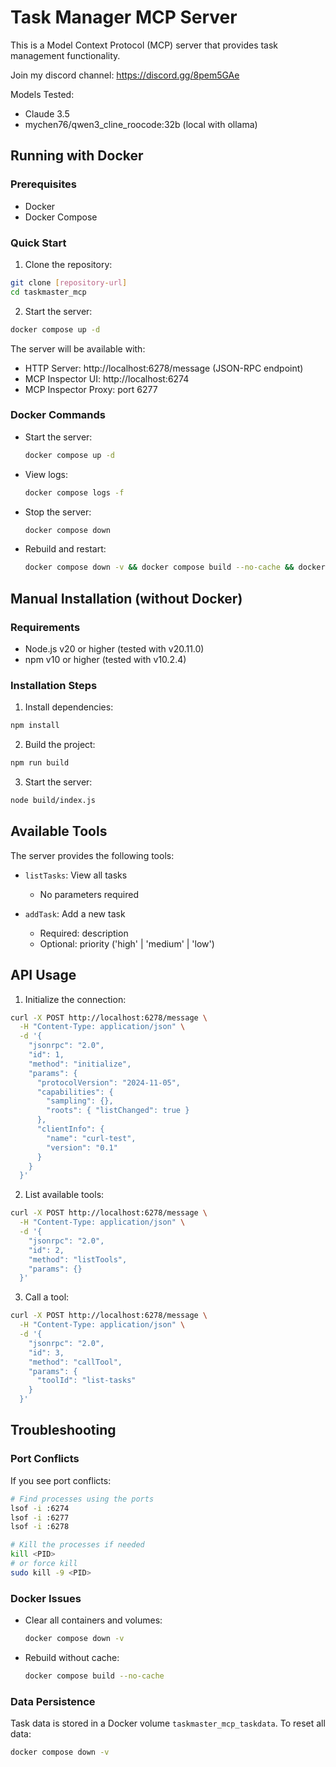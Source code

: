 # Task Manager MCP Server

This is a Model Context Protocol (MCP) server that provides task management functionality.

Join my discord channel: https://discord.gg/8pem5GAe


Models Tested:
- Claude 3.5
- mychen76/qwen3_cline_roocode:32b (local with ollama)

## Running with Docker

### Prerequisites
- Docker
- Docker Compose

### Quick Start

1. Clone the repository:
```bash
git clone [repository-url]
cd taskmaster_mcp
```

2. Start the server:
```bash
docker compose up -d
```

The server will be available with:
- HTTP Server: http://localhost:6278/message (JSON-RPC endpoint)
- MCP Inspector UI: http://localhost:6274
- MCP Inspector Proxy: port 6277

### Docker Commands

- Start the server:
  ```bash
  docker compose up -d
  ```

- View logs:
  ```bash
  docker compose logs -f
  ```

- Stop the server:
  ```bash
  docker compose down
  ```

- Rebuild and restart:
  ```bash
  docker compose down -v && docker compose build --no-cache && docker compose up -d
  ```

## Manual Installation (without Docker)

### Requirements
- Node.js v20 or higher (tested with v20.11.0)
- npm v10 or higher (tested with v10.2.4)

### Installation Steps

1. Install dependencies:
```bash
npm install
```

2. Build the project:
```bash
npm run build
```

3. Start the server:
```bash
node build/index.js
```

## Available Tools

The server provides the following tools:

- `listTasks`: View all tasks
  - No parameters required

- `addTask`: Add a new task
  - Required: description
  - Optional: priority ('high' | 'medium' | 'low')

## API Usage

1. Initialize the connection:
```bash
curl -X POST http://localhost:6278/message \
  -H "Content-Type: application/json" \
  -d '{
    "jsonrpc": "2.0",
    "id": 1,
    "method": "initialize",
    "params": {
      "protocolVersion": "2024-11-05",
      "capabilities": {
        "sampling": {},
        "roots": { "listChanged": true }
      },
      "clientInfo": {
        "name": "curl-test",
        "version": "0.1"
      }
    }
  }'
```

2. List available tools:
```bash
curl -X POST http://localhost:6278/message \
  -H "Content-Type: application/json" \
  -d '{
    "jsonrpc": "2.0",
    "id": 2,
    "method": "listTools",
    "params": {}
  }'
```

3. Call a tool:
```bash
curl -X POST http://localhost:6278/message \
  -H "Content-Type: application/json" \
  -d '{
    "jsonrpc": "2.0",
    "id": 3,
    "method": "callTool",
    "params": {
      "toolId": "list-tasks"
    }
  }'
```

## Troubleshooting

### Port Conflicts
If you see port conflicts:
```bash
# Find processes using the ports
lsof -i :6274
lsof -i :6277
lsof -i :6278

# Kill the processes if needed
kill <PID>
# or force kill
sudo kill -9 <PID>
```

### Docker Issues
- Clear all containers and volumes:
  ```bash
  docker compose down -v
  ```
- Rebuild without cache:
  ```bash
  docker compose build --no-cache
  ```

### Data Persistence
Task data is stored in a Docker volume `taskmaster_mcp_taskdata`. To reset all data:
```bash
docker compose down -v
